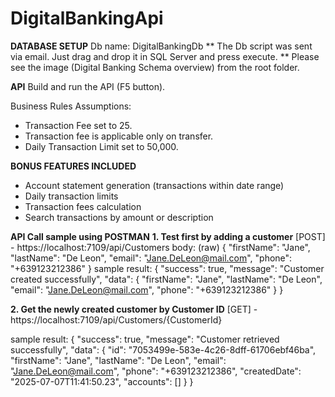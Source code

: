 # DigitalBankingApi

**DATABASE SETUP**
Db name: DigitalBankingDb
** The Db script was sent via email. Just drag and drop it in SQL Server and press execute.
** Please see the image (Digital Banking Schema overview) from the root folder.

**API**
Build and run the API (F5 button).

Business Rules Assumptions:
- Transaction Fee set to 25.
- Transaction fee is applicable only on transfer.
- Daily Transaction Limit set to 50,000. 

**BONUS FEATURES INCLUDED**
- Account statement generation (transactions within date range)
- Daily transaction limits
- Transaction fees calculation
- Search transactions by amount or description

**API Call sample using POSTMAN**
**1. Test first by adding a customer**
   [POST] - https://localhost:7109/api/Customers
   body: (raw)
   {
    "firstName": "Jane",
    "lastName": "De Leon",
    "email": "Jane.DeLeon@mail.com",
    "phone": "+639123212386"
   }
sample result:
{
    "success": true,
    "message": "Customer created successfully",
    "data": {
        "firstName": "Jane",
        "lastName": "De Leon",
        "email": "Jane.DeLeon@mail.com",
        "phone": "+639123212386"
    }
}

**2. Get the newly created customer by Customer ID**
[GET] - https://localhost:7109/api/Customers/{CustomerId}

sample result: 
{
    "success": true,
    "message": "Customer retrieved successfully",
    "data": {
        "id": "7053499e-583e-4c26-8dff-61706ebf46ba",
        "firstName": "Jane",
        "lastName": "De Leon",
        "email": "Jane.DeLeon@mail.com",
        "phone": "+639123212386",
        "createdDate": "2025-07-07T11:41:50.23",
        "accounts": []
    }
}
